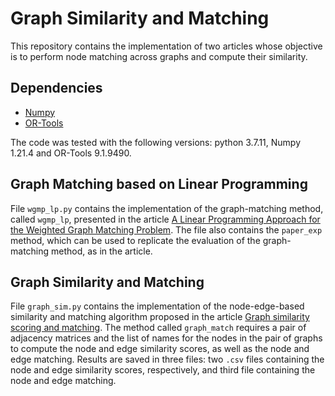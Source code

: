 # Graph Similarity and Matching

This repository contains the implementation of two articles whose objective is to perform node matching across graphs and compute their similarity.

## Dependencies
- [Numpy](https://numpy.org/)
- [OR-Tools](https://developers.google.com/optimization)

The code was tested with the following versions: python 3.7.11, Numpy 1.21.4 and OR-Tools 9.1.9490.

## Graph Matching based on Linear Programming
File ```wgmp_lp.py``` contains the implementation of the graph-matching method, called ```wgmp_lp```, presented in the article [A Linear Programming Approach for the Weighted Graph Matching Problem](https://ieeexplore.ieee.org/abstract/document/211474?casa_token=RWt4qoAVaLkAAAAA:ZSdqi3GAb3gBiXE6uwpmOTs1zA06cqREXEsnrSXkxRUeEWrZt9DXu33yTLN67-y3bD2zylJnFTKN3To). The file also contains the ```paper_exp``` method, which can be used to replicate the evaluation of the graph-matching method, as in the article.

## Graph Similarity and Matching
File ```graph_sim.py``` contains the implementation of the node-edge-based similarity and matching algorithm proposed in the article [Graph similarity scoring and matching](https://www.sciencedirect.com/science/article/pii/S0893965907001012). The method called ```graph_match``` requires a pair of adjacency matrices and the list of names for the nodes in the pair of graphs to compute the node and edge similarity scores, as well as the node and edge matching. Results are saved in three files: two ```.csv``` files containing the node and edge similarity scores, respectively, and third file containing the node and edge matching.
